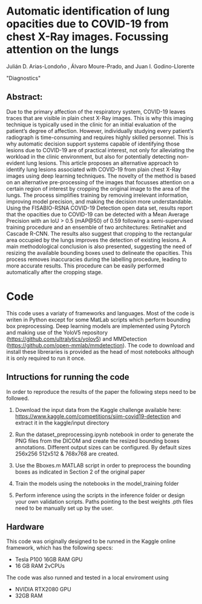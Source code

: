 

# Automatic identification of lung opacities due to COVID-19 from chest X-Ray images. Focussing attention on the lungs

Julián D. Arias-Londoño , Álvaro Moure-Prado, and Juan I. Godino-Llorente 

"Diagnostics" 


## Abstract: 
Due to the primary affection of the respiratory system, COVID-19 leaves traces that are visible in plain chest X-Ray images. This is why this imaging technique is typically used in the clinic for an initial evaluation of the patient’s degree of affection. However, individually studying every patient’s radiograph is time-consuming and requires highly skilled personnel. This is why automatic decision support systems capable of identifying those lesions due to COVID-19 are of practical interest, not only for alleviating the workload in the clinic environment, but also for potentially detecting non-evident lung lesions. This article proposes an alternative approach to identify lung lesions associated with COVID-19 from plain chest X-Ray images using deep learning techniques. The novelty of the method is based on an alternative pre-processing of the images that focusses attention on a certain region of interest by cropping the original image to the area of the lungs. The process simplifies training by removing irrelevant information, improving model precision, and making the decision more understandable. Using the FISABIO-RSNA COVID-19 Detection open data set, results report that the opacities due to COVID-19 can be detected with a Mean Average Precision with an IoU > 0.5 (mAP@50) of 0.59 following a semi-supervised training procedure and an ensemble of two architectures: RetinaNet and Cascade R-CNN. The results also suggest that cropping to the rectangular area occupied by the lungs improves the detection of existing lesions. A main methodological conclusion is also presented, suggesting the need of resizing the available bounding boxes used to delineate the opacities. This process removes inaccuracies during the labelling procedure, leading to more accurate results. This procedure can be easily performed automatically after the cropping stage. 


# Code
This code uses a variaty of frameworks and languages. Most of the code is writen in Python except for some MatLab scripts which perform bounding box preprocessing. Deep learning models are implemented using Pytorch and making use of the YoloV5 repository (https://github.com/ultralytics/yolov5) and MMDetection (https://github.com/open-mmlab/mmdetection). The code to download and install these libreraries is provided as the head of most notebooks although it is only required to run it once.

## Intructions for running the code


In order to reproduce the results of the paper the following steps need to be followed.

1. Download the input data from the Kaggle challenge available here: https://www.kaggle.com/competitions/siim-covid19-detection and extract it in the kaggle/input directory

2. Run the dataset_preprocessing.ipynb notebook in order to generate the PNG files from the DICOM and create the resized bounding boxes annotations. Different output sizes can be configured. By default sizes 256x256 512x512 & 768x768 are created.

3. Use the Bboxes.m MATLAB script in order to preprocess the bounding boxes as indicated in Section 2 of the original paper

3. Train the models using the notebooks in the model_training folder

4. Perform inference using the scripts in the inference folder or design your own validation scripts. Paths pointing to the best weights .pth files need to be manually set up by the user.
 

## Hardware

This code was originally designed to be runned in the Kaggle online framework, which has the following specs:

- Tesla P100 16GB RAM GPU
- 16 GB RAM 2vCPUs

The code was also runned and tested in a local enviroment using

- NVIDIA RTX2080 GPU
- 32GB RAM
